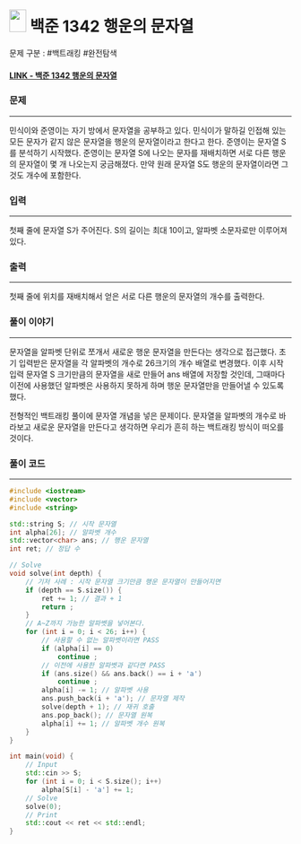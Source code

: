 
# <img src="https://d2gd6pc034wcta.cloudfront.net/tier/10.svg" width="30" height="40"> 백준 1342 행운의 문자열

문제 구분 : #백트래킹 #완전탐색
#### [LINK - 백준 1342 행운의 문자열](https://www.acmicpc.net/problem/1342)

### 문제
<hr>
민식이와 준영이는 자기 방에서 문자열을 공부하고 있다. 민식이가 말하길 인접해 있는 모든 문자가 같지 않은 문자열을 행운의 문자열이라고 한다고 한다. 준영이는 문자열 S를 분석하기 시작했다. 준영이는 문자열 S에 나오는 문자를 재배치하면 서로 다른 행운의 문자열이 몇 개 나오는지 궁금해졌다. 만약 원래 문자열 S도 행운의 문자열이라면 그것도 개수에 포함한다.


### 입력
<hr>
첫째 줄에 문자열 S가 주어진다. S의 길이는 최대 10이고, 알파벳 소문자로만 이루어져 있다.

### 출력
<hr>
첫째 줄에 위치를 재배치해서 얻은 서로 다른 행운의 문자열의 개수를 출력한다.

### 풀이 이야기
<hr>

문자열을 알파벳 단위로 쪼개서 새로운 행운 문자열을 만든다는 생각으로 접근했다. 초기 입력받은 문자열을 각 알파벳의 개수로 26크기의 개수 배열로 변경했다. 이후 시작 입력 문자열 S 크기만큼의 문자열을 새로 만들어 ans 배열에 저장할 것인데, 그때마다 이전에 사용했던 알파벳은 사용하지 못하게 하며 행운 문자열만을 만들어낼 수 있도록 했다.

전형적인 백트래킹 풀이에 문자열 개념을 넣은 문제이다. 문자열을 알파벳의 개수로 바라보고 새로운 문자열을 만든다고 생각하면 우리가 흔히 하는 백트래킹 방식이 떠오를 것이다.
### 풀이 코드
<hr>

``` c++
#include <iostream>
#include <vector>
#include <string>

std::string S; // 시작 문자열
int alpha[26]; // 알파벳 개수
std::vector<char> ans; // 행운 문자열
int ret; // 정답 수

// Solve
void solve(int depth) {
    // 기저 사례 : 시작 문자열 크기만큼 행운 문자열이 만들어지면
    if (depth == S.size()) {
        ret += 1; // 결과 + 1
        return ;
    }
    // A~Z까지 가능한 알파벳을 넣어본다.
    for (int i = 0; i < 26; i++) {
        // 사용할 수 없는 알파벳이라면 PASS
        if (alpha[i] == 0)
            continue ;
        // 이전에 사용한 알파벳과 같다면 PASS
        if (ans.size() && ans.back() == i + 'a')
            continue ;
        alpha[i] -= 1; // 알파벳 사용
        ans.push_back(i + 'a'); // 문자열 제작
        solve(depth + 1); // 재귀 호출
        ans.pop_back(); // 문자열 원복
        alpha[i] += 1; // 알파벳 개수 원복
    }
}

int main(void) {
    // Input
    std::cin >> S;
    for (int i = 0; i < S.size(); i++)
        alpha[S[i] - 'a'] += 1;
    // Solve
    solve(0);
    // Print
    std::cout << ret << std::endl;
}
```
